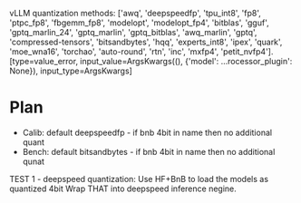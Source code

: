 vLLM quantization methods:
['awq', 'deepspeedfp', 'tpu_int8', 'fp8', 'ptpc_fp8', 'fbgemm_fp8', 'modelopt', 'modelopt_fp4', 'bitblas', 'gguf', 'gptq_marlin_24', 'gptq_marlin', 'gptq_bitblas', 'awq_marlin', 'gptq', 'compressed-tensors', 'bitsandbytes', 'hqq', 'experts_int8', 'ipex', 'quark', 'moe_wna16', 'torchao', 'auto-round', 'rtn', 'inc', 'mxfp4', 'petit_nvfp4']. [type=value_error, input_value=ArgsKwargs((), {'model': ...rocessor_plugin': None}), input_type=ArgsKwargs]

# Plan
- Calib: default deepspeedfp - if bnb 4bit in name then no additional quant
- Bench: default bitsandbytes - if bnb 4bit in name then no additional qunat


TEST 1 - deepspeed quantization:
Use HF+BnB to load the models as quantized 4bit
Wrap THAT into deepspeed inference negine.  
